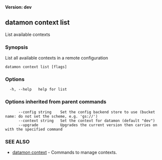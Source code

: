 **Version: dev**

## datamon context list

List available contexts

### Synopsis

List all available contexts in a remote configuration

```
datamon context list [flags]
```

### Options

```
  -h, --help   help for list
```

### Options inherited from parent commands

```
      --config string    Set the config backend store to use (bucket name: do not set the scheme, e.g. 'gs://')
      --context string   Set the context for datamon (default "dev")
      --upgrade          Upgrades the current version then carries on with the specified command
```

### SEE ALSO

* [datamon context](datamon_context.md)	 - Commands to manage contexts.

